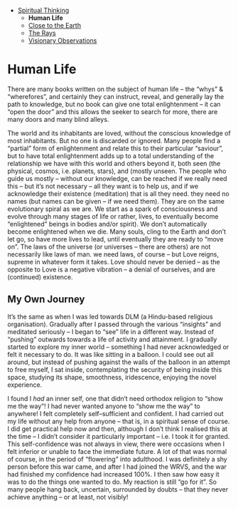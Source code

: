 - [Spiritual Thinking](../)
  - **Human Life**
  - [Close to the Earth](../close-to-the-earth/)
  - [The Rays](../the-rays/)
  - [Visionary Observations](../visionary-observations/)

# Human Life

There are many books written on the subject of human life – the “whys” & “wherefores”, and certainly they can instruct, reveal, and generally lay the path to knowledge, but no book can give one total enlightenment – it can “open the door” and this allows the seeker to search for more, there are many doors and many blind alleys.

The world and its inhabitants are loved, without the conscious knowledge of most inhabitants. But no one is discarded or ignored. Many people find a “partial” form of enlightenment and relate this to their particular “saviour”, but to have total enlightenment adds up to a total understanding of the relationship we have with this world and others beyond it, both seen (the physical, cosmos, i.e. planets, stars), and (mostly unseen. The people who guide us mostly – without our knowledge, can be reached if we really need this – but it’s not necessary – all they want is to help us, and if we acknowledge their existence (meditation) that is all they need. they need no names (but names can be given – if we need them). They are on the same evolutionary spiral as we are. We start as a spark of consciousness and evolve through many stages of life or rather, lives, to eventually become “enlightened” beings in bodies and/or spirit). We don’t automatically become enlightened when we die. Many souls, cling to the Earth and don’t let go, so have more lives to lead, until eventually they are ready to “move on”. The laws of the universe (or universes – there are others) are not necessarily like laws of man. we need laws, of course – but Love reigns, supreme in whatever form it takes. Love should never be denied – as the opposite to Love is a negative vibration – a denial of ourselves, and are (continued) existence.

## My Own Journey

It’s the same as when I was led towards DLM (a Hindu-based religious organisation). Gradually after I passed through the various “insights” and meditated seriously – I began to “see” life in a different way. Instead of “pushing” outwards towards a life of activity and attainment. I gradually started to explore my inner world – something I had never acknowledged or felt it necessary to do. It was like sitting in a balloon. I could see out all around, but instead of pushing against the walls of the balloon in an attempt to free myself, I sat inside, contemplating the security of being inside this space, studying its shape, smoothness, iridescence, enjoying the novel experience.

I found I *had* an inner self, one that didn’t need orthodox religion to “show me the way”! I had never wanted anyone to “show me the way” to anywhere! I felt completely self–sufficient and confident. I had carried out my life without any help from anyone – that is, in a spiritual sense of course. I did get practical help now and then, although I don’t think I realised this at the time – I didn’t consider it particularly important – i.e. I took it for granted. This self-confidence was not always in view, there were occasions when I felt inferior or unable to face the immediate future. A lot of that was normal of course, in the period of “flowering” into adulthood. I was definitely a shy person before this war came, and after I had joined the WRVS, and the war had finished my confidence had increased 100%. I then saw how easy it was to do the things one wanted to do. My reaction is still “go for it”. So many people hang back, uncertain, surrounded by doubts – that they never achieve anything – or at least, not visibly!
